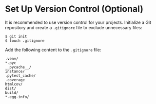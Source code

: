 # Set Up Version Control (Optional)

It is recommended to use version control for your projects. Initialize a Git repository and create a `.gitignore` file to exclude unnecessary files:

```shell
$ git init
$ touch .gitignore
```

Add the following content to the `.gitignore` file:

```
.venv/
*.pyc
__pycache__/
instance/
.pytest_cache/
.coverage
htmlcov/
dist/
build/
*.egg-info/
```

